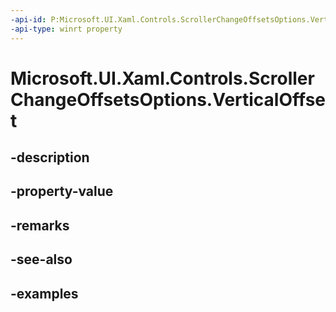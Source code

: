 ```yaml
---
-api-id: P:Microsoft.UI.Xaml.Controls.ScrollerChangeOffsetsOptions.VerticalOffset
-api-type: winrt property
---
```


<!-- Property syntax.
public double VerticalOffset { get;  set; }
-->

# Microsoft.UI.Xaml.Controls.ScrollerChangeOffsetsOptions.VerticalOffset

## -description

## -property-value

## -remarks

## -see-also

## -examples

